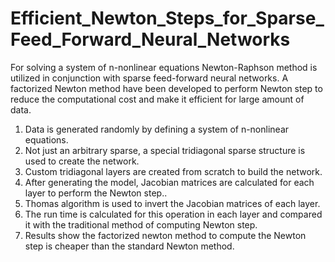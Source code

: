 # Efficient_Newton_Steps_for_Sparse_Feed_Forward_Neural_Networks
For solving a system of n-nonlinear equations Newton-Raphson method is utilized in conjunction with sparse feed-forward neural
networks. A factorized Newton method have been developed to perform Newton step to reduce the computational cost and make it
efficient for large amount of data.

1) Data is generated randomly by defining a system of n-nonlinear equations.
2) Not just an arbitrary sparse, a special tridiagonal sparse structure is used to create the network.
3) Custom tridiagonal layers are created from scratch to build the network.
4) After generating the model, Jacobian matrices are calculated for each layer to perform the Newton step..
5) Thomas algorithm is used to invert the Jacobian matrices of each layer.
6) The run time is calculated for this operation in each layer and compared it with the traditional method
   of computing Newton step.
7) Results show the factorized newton method to compute the Newton step is cheaper than the standard Newton method.
